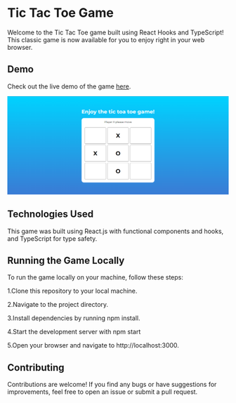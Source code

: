 # Tic Tac Toe Game


Welcome to the Tic Tac Toe game built using React Hooks and TypeScript! This classic game is now available for you to enjoy right in your web browser.


## Demo
Check out the live demo of the game [here](https://vercel.com/sids-projects-5e95baf3/tic-tac-toe/8F7VEAHLjGLHggiSByVfA51K8kZX).

![Tic Tac Toe Game](./image.png)

## Technologies Used
This game was built using React.js with functional components and hooks, and TypeScript for type safety.

## Running the Game Locally
To run the game locally on your machine, follow these steps:

1.Clone this repository to your local machine.

2.Navigate to the project directory.

3.Install dependencies by running npm install.

4.Start the development server with npm start

5.Open your browser and navigate to http://localhost:3000.

## Contributing

Contributions are welcome! If you find any bugs or have suggestions for improvements, feel free to open an issue or submit a pull request.


